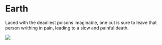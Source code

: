 # Earth

Laced with the deadliest poisons imaginable, one cut is sure to leave that person writhing in pain, leading to a slow and painful death.

![](<../../../../.gitbook/assets/earth (1).png>)
